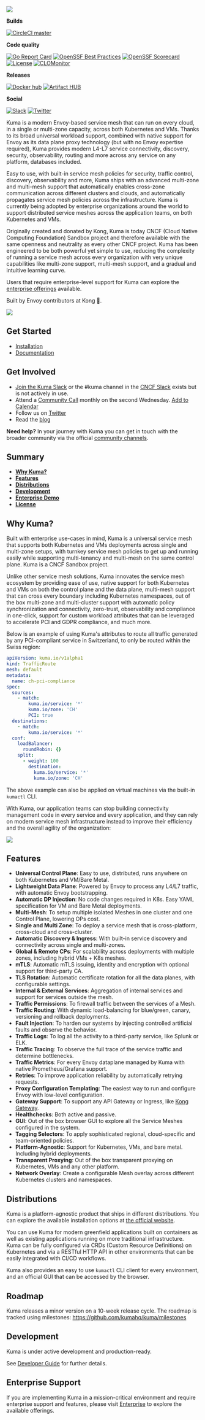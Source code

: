 [![][kuma-logo]][kuma-url]

**Builds**

[![CircleCI master](https://img.shields.io/circleci/build/github/kumahq/kuma/master?label=master)](https://circleci.com/gh/kumahq/kuma/tree/master)

**Code quality**

[![Go Report Card](https://goreportcard.com/badge/github.com/kumahq/kuma)](https://goreportcard.com/report/github.com/kumahq/kuma)
[![OpenSSF Best Practices](https://www.bestpractices.dev/projects/5576/badge)](https://www.bestpractices.dev/projects/5576)
[![OpenSSF Scorecard](https://api.securityscorecards.dev/projects/github.com/kumahq/kuma/badge)](https://securityscorecards.dev/viewer/?uri=github.com/kumahq/kuma)
[![License](https://img.shields.io/badge/License-Apache%202.0-blue.svg)](https://github.com/kumahq/kuma/blob/master/LICENSE)
[![CLOMonitor](https://img.shields.io/endpoint?url=https://clomonitor.io/api/projects/cncf/kuma/badge)](https://clomonitor.io/projects/cncf/kuma)

**Releases**

[![Docker hub](https://img.shields.io/docker/pulls/kumahq/kuma-cp)](https://hub.docker.com/u/kumahq)
[![Artifact HUB](https://img.shields.io/endpoint?url=https://artifacthub.io/badge/repository/kuma)](https://artifacthub.io/packages/search?repo=kuma)

**Social**

[![Slack](https://img.shields.io/badge/Slack-4A154B?logo=slack)](https://join.slack.com/t/kuma-mesh/shared_invite/zt-1rcll3y6t-DkV_CAItZUoy0IvCwQ~jlQ)
[![Twitter](https://img.shields.io/twitter/follow/KumaMesh.svg?style=social&label=Follow)](https://twitter.com/intent/follow?screen_name=KumaMesh)

Kuma is a modern Envoy-based service mesh that can run on every cloud, in a single or multi-zone capacity, across both Kubernetes and VMs. Thanks to its broad universal workload support, combined with native support for Envoy as its data plane proxy technology (but with no Envoy expertise required), Kuma provides modern L4-L7 service connectivity, discovery, security, observability, routing and more across any service on any platform, databases included.

Easy to use, with built-in service mesh policies for security, traffic control, discovery, observability and more, Kuma ships with an advanced multi-zone and multi-mesh support that automatically enables cross-zone communication across different clusters and clouds, and automatically propagates service mesh policies across the infrastructure. Kuma is currently being adopted by enterprise organizations around the world to support distributed service meshes across the application teams, on both Kubernetes and VMs. 

Originally created and donated by Kong, Kuma is today CNCF (Cloud Native Computing Foundation) Sandbox project and therefore available with the same openness and neutrality as every other CNCF project. Kuma has been engineered to be both powerful yet simple to use, reducing the complexity of running a service mesh across every organization with very unique capabilities like multi-zone support, multi-mesh support, and a gradual and intuitive learning curve.

Users that require enterprise-level support for Kuma can explore the [enterprise offerings](https://kuma.io/enterprise/) available.

Built by Envoy contributors at Kong 🦍.

[![][kuma-gui]][kuma-url]

## Get Started 

- [Installation](https://kuma.io/install)
- [Documentation](https://kuma.io/docs)

## Get Involved

- [Join the Kuma Slack](https://join.slack.com/t/kuma-mesh/shared_invite/zt-1wi2o3uok-x0KmKJiSzjQy7NgNkC8IAA) or the #kuma channel in the [CNCF Slack](https://slack.cncf.io/) exists but is not actively in use. 
- Attend a [Community Call](https://docs.google.com/document/d/1HgnK3wJIEg8uFlivdrhrPZYWTpElWWu3mhFDXj-bMWQ/edit?usp=sharing) monthly on the second Wednesday. [Add to Calendar](https://calendar.google.com/calendar/u/0/r/eventedit/copy/YzdmZmxtY2FuNmljMTM3cTZqZDZ2ZzNlZjNfMjAyMjAyMDlUMTYzMDAwWiBrb25naHEuY29tXzFtYTk2c3NkZ2dmaDlmcnJjczk3ZXB1MzhvQGc/dGFyeW4uam9uZXNAa29uZ2hxLmNvbQ?scp=ALL&sf=true)
- Follow us on [Twitter](https://twitter.com/kumamesh)
- Read the [blog](https://kuma.io/blog/)

**Need help?** In your journey with Kuma you can get in touch with the broader community via the official [community channels](https://kuma.io/community).

## Summary

- [**Why Kuma?**](#why-kuma)
- [**Features**](#features)
- [**Distributions**](#distributions)
- [**Development**](#development)
- [**Enterprise Demo**](#enterprise-demo)
- [**License**](#license)

## Why Kuma?

Built with enterprise use-cases in mind, Kuma is a universal service mesh that supports both Kubernetes and VMs deployments across single and multi-zone setups, with turnkey service mesh policies to get up and running easily while supporting multi-tenancy and multi-mesh on the same control plane. Kuma is a CNCF Sandbox project.

Unlike other service mesh solutions, Kuma innovates the service mesh ecosystem by providing ease of use, native support for both Kubernetes and VMs on both the control plane and the data plane, multi-mesh support that can cross every boundary including Kubernetes namespaces, out of the box multi-zone and multi-cluster support with automatic policy synchronization and connectivity, zero-trust, observability and compliance in one-click, support for custom workload attributes that can be leveraged to accelerate PCI and GDPR compliance, and much more.

Below is an example of using Kuma's attributes to route all traffic generated by any PCI-compliant service in Switzerland, to only be routed within the Swiss region:

```yaml
apiVersion: kuma.io/v1alpha1
kind: TrafficRoute
mesh: default
metadata:
  name: ch-pci-compliance
spec:
  sources:
    - match:
        kuma.io/service: '*'
        kuma.io/zone: 'CH'
        PCI: true
  destinations:
    - match:
        kuma.io/service: '*'
  conf:
    loadBalancer:
      roundRobin: {}
    split:
      - weight: 100
        destination:
          kuma.io/service: '*'
          kuma.io/zone: 'CH'
```

The above example can also be applied on virtual machines via the built-in `kumactl` CLI.

With Kuma, our application teams can stop building connectivity management code in every service and every application, and they can rely on modern service mesh infrastructure instead to improve their efficiency and the overall agility of the organization:

[![][kuma-benefits]][kuma-url]

## Features

* **Universal Control Plane**: Easy to use, distributed, runs anywhere on both Kubernetes and VM/Bare Metal.
* **Lightweight Data Plane**: Powered by Envoy to process any L4/L7 traffic, with automatic Envoy bootstrapping.
* **Automatic DP Injection**: No code changes required in K8s. Easy YAML specification for VM and Bare Metal deployments.
* **Multi-Mesh**: To setup multiple isolated Meshes in one cluster and one Control Plane, lowering OPs cost.
* **Single and Multi Zone**: To deploy a service mesh that is cross-platform, cross-cloud and cross-cluster.
* **Automatic Discovery & Ingress**: With built-in service discovery and connectivity across single and multi-zones.
* **Global & Remote CPs**: For scalability across deployments with multiple zones, including hybrid VMs + K8s meshes.
* **mTLS**: Automatic mTLS issuing, identity and encryption with optional support for third-party CA.
* **TLS Rotation**: Automatic certificate rotation for all the data planes, with configurable settings.
* **Internal & External Services**: Aggregation of internal services and support for services outside the mesh.
* **Traffic Permissions**: To firewall traffic between the services of a Mesh.
* **Traffic Routing**: With dynamic load-balancing for blue/green, canary, versioning and rollback deployments.
* **Fault Injection**: To harden our systems by injecting controlled artificial faults and observe the behavior.
* **Traffic Logs**: To log all the activity to a third-party service, like Splunk or ELK.
* **Traffic Tracing**: To observe the full trace of the service traffic and determine bottlenecks.
* **Traffic Metrics**: For every Envoy dataplane managed by Kuma with native Prometheus/Grafana support.
* **Retries**: To improve application reliability by automatically retrying requests.
* **Proxy Configuration Templating**: The easiest way to run and configure Envoy with low-level configuration.
* **Gateway Support**: To support any API Gateway or Ingress, like [Kong Gateway](https://github.com/Kong/kong).
* **Healthchecks**: Both active and passive.
* **GUI**: Out of the box browser GUI to explore all the Service Meshes configured in the system.
* **Tagging Selectors**: To apply sophisticated regional, cloud-specific and team-oriented policies.
* **Platform-Agnostic**: Support for Kubernetes, VMs, and bare metal. Including hybrid deployments.
* **Transparent Proxying**: Out of the box transparent proxying on Kubernetes, VMs and any other platform.
* **Network Overlay**: Create a configurable Mesh overlay across different Kubernetes clusters and namespaces.

## Distributions

Kuma is a platform-agnostic product that ships in different distributions. You can explore the available installation options at [the official website](https://kuma.io/install).

You can use Kuma for modern greenfield applications built on containers as well as existing applications running on more traditional infrastructure. Kuma can be fully configured via CRDs (Custom Resource Definitions) on Kubernetes and via a RESTful HTTP API in other environments that can be easily integrated with CI/CD workflows.

Kuma also provides an easy to use `kumactl` CLI client for every environment, and an official GUI that can be accessed by the browser.

## Roadmap

Kuma releases a minor version on a 10-week release cycle.
The roadmap is tracked using milestones: https://github.com/kumahq/kuma/milestones

## Development

Kuma is under active development and production-ready.

See [Developer Guide](DEVELOPER.md) for further details.

## Enterprise Support

If you are implementing Kuma in a mission-critical environment and require enterprise support and features, please visit [Enterprise](https://kuma.io/enterprise/) to explore the available offerings.

[kuma-url]: https://kuma.io/
[kuma-logo]: https://kuma-public-assets.s3.amazonaws.com/kuma-logo-v2.png
[kuma-gui]: https://kuma-public-assets.s3.amazonaws.com/kuma-gui-v3.jpg
[kuma-benefits]: https://kuma-public-assets.s3.amazonaws.com/kuma-benefits-v2.png
